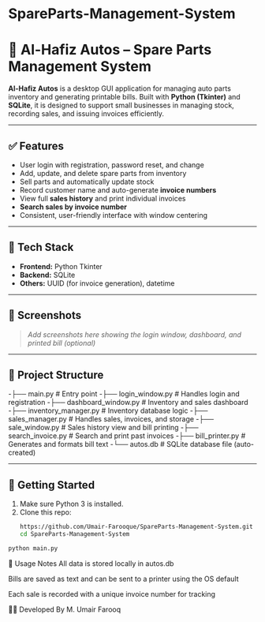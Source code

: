 # SpareParts-Management-System
# 🚗 Al-Hafiz Autos – Spare Parts Management System

**Al-Hafiz Autos** is a desktop GUI application for managing auto parts inventory and generating printable bills. Built with **Python (Tkinter)** and **SQLite**, it is designed to support small businesses in managing stock, recording sales, and issuing invoices efficiently.

---

## ✅ Features

- User login with registration, password reset, and change
- Add, update, and delete spare parts from inventory
- Sell parts and automatically update stock
- Record customer name and auto-generate **invoice numbers**
- View full **sales history** and print individual invoices
- **Search sales by invoice number**
- Consistent, user-friendly interface with window centering

---

## 🧰 Tech Stack

- **Frontend:** Python Tkinter
- **Backend:** SQLite
- **Others:** UUID (for invoice generation), datetime

---

## 📸 Screenshots

> _Add screenshots here showing the login window, dashboard, and printed bill (optional)_

---

## 📂 Project Structure

-├── main.py # Entry point
-├── login_window.py # Handles login and registration
-├── dashboard_window.py # Inventory and sales dashboard
-├── inventory_manager.py # Inventory database logic
-├── sales_manager.py # Handles sales, invoices, and storage
-├── sale_window.py # Sales history view and bill printing
-├── search_invoice.py # Search and print past invoices
-├── bill_printer.py # Generates and formats bill text
-└── autos.db # SQLite database file (auto-created)


---

## 🚀 Getting Started

1. Make sure Python 3 is installed.
2. Clone this repo:
   ```bash
   https://github.com/Umair-Farooque/SpareParts-Management-System.git
   cd SpareParts-Management-System
```bash
python main.py
```
📌 Usage Notes
All data is stored locally in autos.db

Bills are saved as text and can be sent to a printer using the OS default

Each sale is recorded with a unique invoice number for tracking

👨‍🔧 Developed By
M. Umair Farooq
